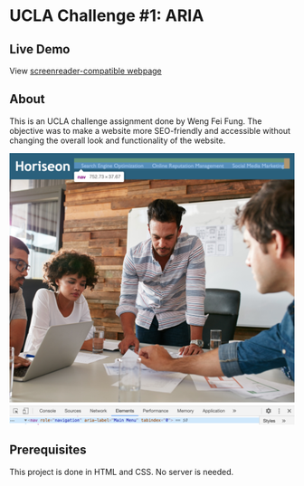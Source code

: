 # UCLA Challenge #1: ARIA

## Live Demo
View [screenreader-compatible webpage](https://siphon880gh.github.io/ucla-challenge-aria/Develop/)

## About
This is an UCLA challenge assignment done by Weng Fei Fung. The objective was to make a website more SEO-friendly and accessible without changing the overall look and functionality of the website.

![Screenshot of ARIA code alongside website](Develop/assets/images/readme/example-aria.png)

## Prerequisites

This project is done in HTML and CSS. No server is needed.